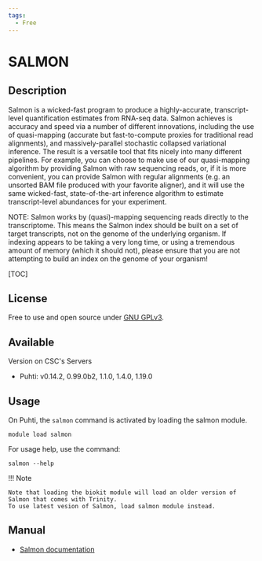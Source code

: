 ```yaml
---
tags:
  - Free
---
```


# SALMON

## Description

Salmon is a wicked-fast program to produce a highly-accurate, transcript-level quantification estimates from RNA-seq data. Salmon achieves is accuracy and speed via a number of different innovations, including the use of quasi-mapping (accurate but fast-to-compute proxies for traditional read alignments), and massively-parallel stochastic collapsed variational inference. The result is a versatile tool that fits nicely into many different pipelines. For example, you can choose to make use of our quasi-mapping algorithm by providing Salmon with raw sequencing reads, or, if it is more convenient, you can provide Salmon with regular alignments (e.g. an unsorted BAM file produced with your favorite aligner), and it will use the same wicked-fast, state-of-the-art inference algorithm to estimate transcript-level abundances for your experiment.

NOTE: Salmon works by (quasi)-mapping sequencing reads directly to the transcriptome. This means the Salmon index should be built on a set of target transcripts, not on the genome of the underlying organism. If indexing appears to be taking a very long time, or using a tremendous amount of memory (which it should not), please ensure that you are not attempting to build an index on the genome of your organism!

[TOC]

## License

Free to use and open source under [GNU GPLv3](https://www.gnu.org/licenses/gpl-3.0.html).

## Available

Version on CSC's Servers

-   Puhti: v0.14.2, 0.99.0b2, 1.1.0, 1.4.0, 1.19.0

## Usage

On Puhti, the `salmon` command is activated by loading the salmon module.

```text
module load salmon
```
For usage help, use the command:
```text
salmon --help
```
!!! Note

    Note that loading the biokit module will load an older version of Salmon that comes with Trinity.
    To use latest vesion of Salmon, load salmon module instead.


## Manual

*   [Salmon documentation](https://salmon.readthedocs.io/en/latest/)






